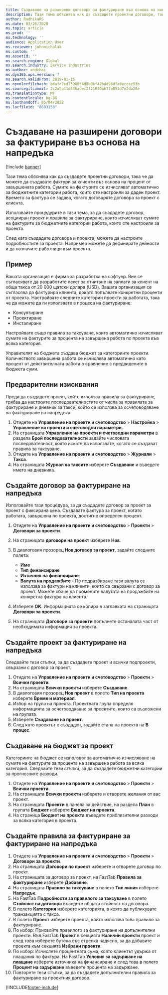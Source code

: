 ```yaml
---
title: Създаване на разширени договори за фактуриране въз основа на напредъка
description: Тази тема обяснява как да създадете проектни договори, така че да можете да генерирате фактури за клиенти въз основа на процент от завършената работа.
author: RadhikaRS
ms.date: 03/26/2020
ms.topic: article
ms.prod: ''
ms.technology: ''
audience: Application User
ms.reviewer: johnmichalak
ms.custom: ''
ms.assetid: ''
ms.search.region: Global
ms.search.industry: Service industries
ms.author: andchoi
ms.dyn365.ops.version: 7
ms.search.validFrom: 2019-01-15
ms.openlocfilehash: bdafc2ed2398054d8b0bf42bdd96dfe0eccee93b
ms.sourcegitcommit: 2c2a5a11d446adec2f21030ab77a053d7e2da28e
ms.translationtype: MT
ms.contentlocale: bg-BG
ms.lasthandoff: 05/04/2022
ms.locfileid: "8683150"
---
```

# <a name="create-advanced-contracts-for-billing-based-on-progress"></a>Създаване на разширени договори за фактуриране въз основа на напредъка
[!include [banner](../includes/banner.md)]

Тази тема обяснява как да създадете проектни договори, така че да можете да създавате фактури за клиенти въз основа на процент от завършената работа. Сумите на фактурите се изчисляват автоматично за бюджетните категории работа, които сте настроили за даден проект. Времето за фактура се задава, когато договаряте договора за проект с клиента.

Използвайте процедурите в тази тема, за да създадете договор, асоцииран проект и правила за фактуриране, които изчисляват сумите на фактурите за бюджетните категории работа, които сте настроили за проекта.

След като създадете договора и проекта, можете да настроите подробностите за проекта. Например можете да дефинирате дейности и да назначите работници към проекта.

## <a name="example"></a>Пример

Вашата организация е фирма за разработка на софтуер. Вие се съгласявате да разработите пакет за отчитане на заплати за клиент на обща такса от 20 000 щатски долара (USD). Вашата организация се съгласява да фактурира клиента, докато попълвате конкретни проценти от проекта. Настройвате следните категории проекти за работата, така че да можете да ги използвате в процеса на фактуриране:

- Консултиране
- Проектиране
- Инсталиране

Настройвате също правила за таксуване, които автоматично изчисляват сумите на фактурите за процента на завършена работа по проекта във всяка категория.

Управителят на бюджета създава бюджет за категориите проекти. Количеството завършена работа се изчислява автоматично като процент от действителната работа в сравнение с предвидените в бюджета суми.

## <a name="prerequisites"></a>Предварителни изисквания

Преди да създадете проект, който използва правила за фактуриране, трябва да настроите последователностите от числа за правилата за фактуриране и дневник за такси, който се използва за осчетоводяване на фактуриране на напредъка.

1. Отидете на **Управление на проекти и счетоводство** \> **Настройка** \> **Управление на проекти и счетоводни параметри**.
2. На страницата **Управление на проекти и счетоводни параметри** в раздела **Брой последователности** задайте числовата последователност, която искате да използвате, когато се създават правила за таксуване.
3. Отидете на **Управление на проекти и счетоводство** \> **Журнали** \> **Такса**.
4. На страницата **Журнал на таксите** изберете **Създаване** и въведете името на дневника.

## <a name="create-a-contract-for-progress-billings"></a>Създайте договор за фактуриране на напредъка

Използвайте тази процедура, за да създадете договор за проект за проект с фиксирана цена. Създавате фактура за проект, когато работата, завършена по проекта, достигне определен процент.

1. Отидете на **Управление на проекти и счетоводство** \> **Проекти** \> **Договори за проекти**.
2. На страницата **договори на проект** изберете **Нов**.
3. В диалоговия прозорец **Нов договор за проект**, задайте следните полета:

    - **Име**
    - **Тип финансиране**
    - **Източник на финансиране**
    - **Валута на продажбите** - По подразбиране тази валута се използва за фактури на клиенти, които са свързани с договор за проект. Можете обаче да промените валутата на продажбите на конкретна фактура на клиента.

4. Изберете **OK**. Информацията се копира в заглавката на страницата **Договори за проекти**.
5. На страницата **Договори за проекти** попълнете останалата част от необходимата информация за проекта.

## <a name="create-a-project-for-progress-billings"></a>Създайте проект за фактуриране на напредъка

Следвайте тези стъпки, за да създадете проект и всички подпроекти, свързани с договор за проект.

1. Отидете на **Управление на проекти и счетоводство** \> **Проекти** \> **Всички проекти**.
2. На страницата **Всички проекти** изберете **Създаване**.
3. В диалоговия прозорец **Нов проект** в полето **Тип на проекта** изберете **Време и материал**.
4. Избор на група на проекта. Проектната група определя информацията за осчетоводяване за проектите, които са възложени на групата.
5. Изберете **Създаване на проект**.
6. След като проектът е създаден, задайте етапа на проекта на **В процес**.

## <a name="create-a-budget-for-a-project"></a>Създаване на бюджет за проект

Категориите на бюджет се използват за автоматично изчисляване на сумите на фактурите за процента на завършена работа за всяка категория. Следвайте тези стъпки, за да създадете бюджетни категории за прогнозните разходи.

1. Отидете на **Управление на проекти и счетоводство** \> **Проекти** \> **Всички проекти**.
2. На страницата **Всички проекти** изберете и отворете желания от вас проект.
3. На страницата **Проекти** в панела за действие, на раздела **План** в групата **Бюджет** изберете **Бюджет на проекта**.
4. На страница **Бюджет на проекта** въведете приблизителни разходи за всяка категория в проекта.

## <a name="create-billing-rules-for-progress-billings"></a>Създайте правила за фактуриране за фактуриране на напредъка

1. Отидете на **Управление на проекти и счетоводство** \> **Проекти** \> **Договори за проекти**.
2. На страницата **Договори по проект** изберете и отворете договор по проект.
3. На страницата за договор за проект, на FastTab **Правила за фактуриране** изберете **Добавяне**.
4. На страницата **Правило за таксуване** в полето **Тип линия** изберете **Напредък**.
5. На FastTab **Подробности за правилото за таксуване** в полето **Стойност на договора** въведете общата стойност на договора.
6. В полето **Категория** изберете категорията, в която да публикувате транзакцията с такса.
7. В полето **Проект** изберете проекта, който използва това правило за фактуриране.
8. По избор: Присвойте правилото за фактуриране на допълнителни проекти. Във FastTab **Проект** в секцията **Налични проекти** проект и след това изберете бутона със стрелка надясно, за да добавите проекта към секцията **Избрани проекти**.
9. По избор: Изчислете процентната сума, която клиентът удържа от плащания по фактура. На FastTab **Условия за задържане на плащане** изберете източника на финансиране и след това в полето **Процент на задържане** въведете процента на задържане.
10. Повторете тези стъпки, за да създадете допълнителни правила за фактуриране за проектния договор.


[!INCLUDE[footer-include](../includes/footer-banner.md)]